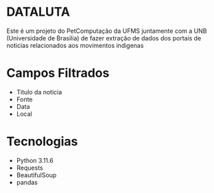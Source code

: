 # DATALUTA
Este é um projeto do PetComputação da UFMS juntamente com a UNB (Universidade de Brasilia) de fazer extração de dados dos portais de noticias relacionados aos movimentos indigenas 

# Campos Filtrados
- Titulo da noticia
- Fonte
- Data
- Local


# Tecnologias
- Python 3.11.6
- Requests
- BeautifulSoup
- pandas

